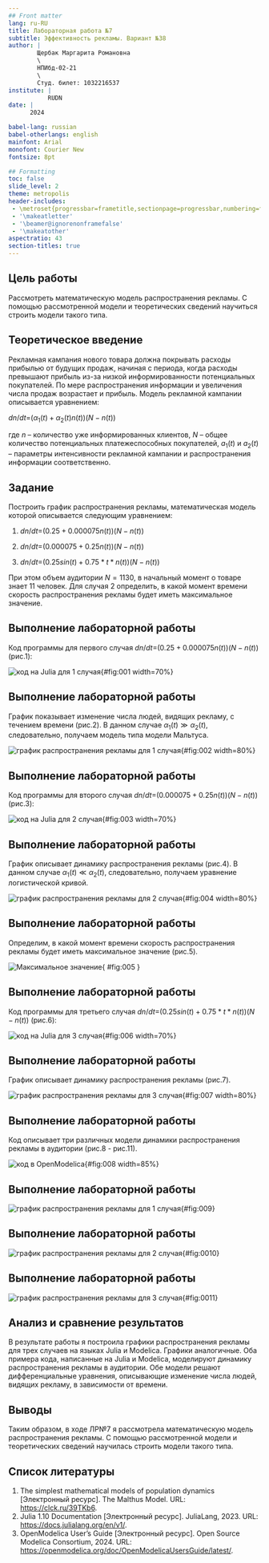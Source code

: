 ```yaml
---
## Front matter
lang: ru-RU
title: Лабораторная работа №7
subtitle: Эффективность рекламы. Вариант №38
author: |
        Щербак Маргарита Романовна
        \        
        НПИбд-02-21
        \
        Студ. билет: 1032216537
institute: |
           RUDN
date: |
      2024

babel-lang: russian
babel-otherlangs: english
mainfont: Arial
monofont: Courier New
fontsize: 8pt

## Formatting
toc: false
slide_level: 2
theme: metropolis
header-includes: 
 - \metroset{progressbar=frametitle,sectionpage=progressbar,numbering=fraction}
 - '\makeatletter'
 - '\beamer@ignorenonframefalse'
 - '\makeatother'
aspectratio: 43
section-titles: true
---
```


## Цель работы

Рассмотреть математическую модель распространения рекламы. С помощью рассмотренной модели и теоретических сведений научиться строить модели такого типа. 

## Теоретическое введение 

Рекламная кампания нового товара должна покрывать расходы прибылью от будущих продаж, начиная с периода, когда расходы превышают прибыль из-за низкой информированности потенциальных покупателей. По мере распространения информации и увеличения числа продаж возрастает и прибыль. Модель рекламной кампании описывается уравнением:    

$dn/dt$=$(α_1(t)+α_2(t)n(t))(N-n(t))$

где $n$ – количество уже информированных клиентов, $N$ – общее количество потенциальных платежеспособных покупателей, $a_1(t)$ и $a_2(t)$ – параметры интенсивности рекламной кампании и распространения информации соответственно.

## Задание

Построить график распространения рекламы, математическая модель которой описывается следующим уравнением:   

1. $dn/dt$=$(0.25+0.000075n(t))(N-n(t))$   

2. $dn/dt$=$(0.000075+0.25n(t))(N-n(t))$  

3. $dn/dt$=$(0.25sin(t)+0.75*t*n(t))(N-n(t))$  

При этом объем аудитории $N=1130$, в начальный момент о товаре знает $11$ человек. Для случая $2$ определить, в какой момент времени скорость распространения рекламы будет иметь максимальное значение.

## Выполнение лабораторной работы

Код программы для первого случая $dn/dt$=$(0.25+0.000075n(t))(N-n(t))$ (рис.1):

![код на Julia для 1 случая](image/11.png){#fig:001 width=70%}

## Выполнение лабораторной работы

График показывает изменение числа людей, видящих рекламу, с течением времени (рис.2). В данном случае $α_1(t)≫α_2(t)$, следовательно, получаем модель типа модели Мальтуса.

![график распространения рекламы для 1 случая](image/lab7_1.png){#fig:002 width=80%}

## Выполнение лабораторной работы

Код программы для второго случая $dn/dt$=$(0.000075+0.25n(t))(N-n(t))$ (рис.3):

![код на Julia для 2 случая](image/12.png){#fig:003 width=70%}

## Выполнение лабораторной работы

График описывает динамику распространения рекламы (рис.4). В данном случае $α_1(t)≪α_2(t)$, следовательно, получаем уравнение логистической кривой.

![график распространения рекламы для 2 случая](image/lab7_2.png){#fig:004 width=80%}

## Выполнение лабораторной работы

Определим, в какой момент времени скорость распространения рекламы будет иметь максимальное значение (рис.5).

![Максимальное значение](image/121.png){ #fig:005 }

## Выполнение лабораторной работы

Код программы для третьего случая $dn/dt$=$(0.25sin(t)+0.75*t*n(t))(N-n(t))$ (рис.6):

![код на Julia для 3 случая](image/13.png){#fig:006 width=70%}

## Выполнение лабораторной работы

График описывает динамику распространения рекламы (рис.7).

![график распространения рекламы для 3 случая](image/lab7_3.png){#fig:007 width=80%}

## Выполнение лабораторной работы

Код описывает три различных модели динамики распространения рекламы в аудитории (рис.8 - рис.11).

![код в OpenModelica](image/0.png){#fig:008 width=85%}

## Выполнение лабораторной работы

![график распространения рекламы для 1 случая](image/1.png){#fig:009}

## Выполнение лабораторной работы

![график распространения рекламы для 2 случая](image/2.png){#fig:0010}

## Выполнение лабораторной работы

![график распространения рекламы для 3 случая](image/3.png){#fig:0011}

## Анализ и сравнение результатов

В результате работы я построила графики распространения рекламы для трех случаев на языках Julia и Modelica. Графики аналогичные.
Оба примера кода, написанные на Julia и Modelica, моделируют динамику распространения рекламы в аудитории. Обе модели решают дифференциальные уравнения, описывающие изменение числа людей, видящих рекламу, в зависимости от времени. 

## Выводы

Таким образом, в ходе ЛР№7 я рассмотрела математическую модель распространения рекламы. С помощью рассмотренной модели и теоретических сведений научилась строить модели такого типа.

## Список литературы

1. The simplest mathematical models of population dynamics [Электронный ресурс]. The Malthus Model. URL: https://clck.ru/39TKb6.
2. Julia 1.10 Documentation [Электронный ресурс]. JuliaLang, 2023. URL: https://docs.julialang.org/en/v1/.
3. OpenModelica User’s Guide [Электронный ресурс]. Open Source Modelica Consortium, 2024. URL: https://openmodelica.org/doc/OpenModelicaUsersGuide/latest/.
